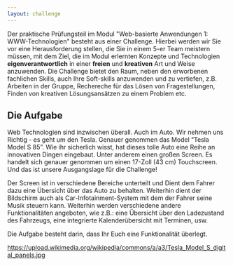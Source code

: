 ```yaml
--- 
layout: challenge 
--- 
```

<section class="section" markdown="0">
  <div class="container">
    <div class="content is-medium">
Der praktische Prüfungsteil im Modul "Web-basierte Anwendungen 1: WWW-Technologien" besteht aus einer Challenge. Hierbei werden wir Sie vor eine Herausforderung stellen, die Sie in einem 5-er Team meistern müssen, mit dem Ziel, die im Modul erlernten Konzepte und Technologien <strong>eigenverantwortlich</strong> in einer <strong>freien</strong> und <strong>kreativen</strong> Art und Weise anzuwenden. Die  Challenge bietet den Raum, neben den erworbenen fachlichen Skills, auch Ihre Soft-skills anzuwenden und zu vertiefen, z.B. Arbeiten in der Gruppe, Rechereche für das Lösen von Fragestellungen, Finden von kreativen Lösungsansätzen zu einem Problem etc.
    </div>
  </div>
</section>


<section class="section">
  <div class="container">
    <div class="content">
	    <h2>Die Aufgabe</h2>
Web Technologien sind inzwischen überall. Auch im Auto. Wir nehmen uns 
Richtig - es geht um den Tesla. Genauer genommen das Model “Tesla Model S 85”. Wie ihr sicherlich wisst, hat dieses tolle Auto eine Reihe an innovativen Dingen eingebaut. Unter anderem einen großen Screen. Es handelt sich genauer genommen um einen 17-Zoll (43 cm) Touchscreen. Und das ist unsere Ausgangslage für die Challenge!

Der Screen ist in verschiedene Bereiche unterteilt und Dient dem Fahrer dazu eine Übersicht über das Auto zu behalten. Weiterhin dient der Bildschirm auch als Car-Infotainment-System mit dem der Fahrer seine Musik steuern kann. Weiterhin werden verschiedene andere Funktionalitäten angeboten, wie z.B.: eine Übersicht über den Ladezustand des Fahrzeugs, eine integrierte Kalenderübersicht mit Terminen, usw.

Die Aufgabe besteht darin, dass Ihr Euch eine Funktionalität überlegt.
    </div>
  </div>
</section>


https://upload.wikimedia.org/wikipedia/commons/a/a3/Tesla_Model_S_digital_panels.jpg
